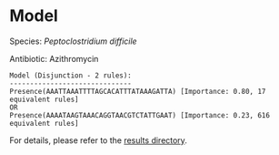 
# Model

Species: *Peptoclostridium difficile*

Antibiotic: Azithromycin

```
Model (Disjunction - 2 rules):
------------------------------
Presence(AAATTAAATTTTAGCACATTTATAAAGATTA) [Importance: 0.80, 17 equivalent rules]
OR
Presence(AAAATAAGTAAACAGGTAACGTCTATTGAAT) [Importance: 0.23, 616 equivalent rules]

```

For details, please refer to the [results directory](../../../../../results/scm_b/peptoclostridium%20difficile/azithromycin/repeat_9/).

